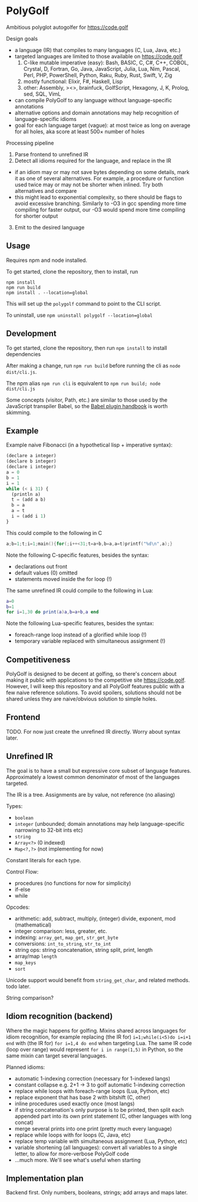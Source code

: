# PolyGolf

Ambitious polyglot autogolfer for https://code.golf

Design goals

- a language (IR) that compiles to many languages (C, Lua, Java, etc.)
- targeted languages are limited to those available on https://code.golf
  1. C-like mutable imperative (easy): Bash, BASIC, C, C#, C++, COBOL, Crystal, D, Fortran, Go, Java, JavaScript, Julia, Lua, Nim, Pascal, Perl, PHP, PowerShell, Python, Raku, Ruby, Rust, Swift, V, Zig
  2. mostly functional: Elixir, F#, Haskell, Lisp
  3. other: Assembly, ><>, brainfuck, GolfScript, Hexagony, J, K, Prolog, sed, SQL, VimL
- can compile PolyGolf to any language without language-specific annotations
- alternative options and domain annotations may help recognition of language-specific idioms
- goal for each language target (vague): at most twice as long on average for all holes, aka score at least 500× number of holes

Processing pipeline

1. Parse frontend to unrefined IR
2. Detect all idioms required for the language, and replace in the IR

- if an idiom may or may not save bytes depending on some details, mark it as one of several alternatives. For example, a procedure or function used twice may or may not be shorter when inlined. Try both alternatives and compare
- this might lead to exponential complexity, so there should be flags to avoid excessive branching. Similarly to -O3 in gcc spending more time compiling for faster output, our -O3 would spend more time compiling for shorter output

3. Emit to the desired language

## Usage

Requires npm and node installed.

To get started, clone the repository, then to install, run

```
npm install
npm run build
npm install . --location=global
```

This will set up the `polygolf` command to point to the CLI script.

To uninstall, use `npm uninstall polygolf --location=global`

## Development

To get started, clone the repository, then run `npm install` to install dependencies

After making a change, run `npm run build` before running the cli as `node dist/cli.js`.

The npm alias `npm run cli` is equivalent to `npm run build; node dist/cli.js`

Some concepts (visitor, Path, etc.) are similar to those used by the JavaScript transpiler Babel, so the [Babel plugin handbook](https://github.com/jamiebuilds/babel-handbook/blob/master/translations/en/plugin-handbook.md) is worth skimming.

## Example

Example naive Fibonacci (in a hypothetical lisp + imperative syntax):

```py
(declare a integer)
(declare b integer)
(declare i integer)
a = 0
b = 1
i = 1
while (< i 31) {
  (println a)
  t = (add a b)
  b = a
  a = t
  i = (add i 1)
}
```

This could compile to the following in C

```c
a;b=1;t;i=1;main(){for(;i++<31;t=a+b,b=a,a=t)printf("%d\n",a);}
```

Note the following C-specific features, besides the syntax:

- declarations out front
- default values (0) omitted
- statements moved inside the for loop (!)

The same unrefined IR could compile to the following in Lua:

```lua
a=0
b=1
for i=1,30 do print(a)a,b=a+b,a end
```

Note the following Lua-specific features, besides the syntax:

- foreach-range loop instead of a glorified while loop (!)
- temporary variable replaced with simultaneous assignment (!)

## Competitiveness

PolyGolf is designed to be decent at golfing, so there's concern about making it public with applications to the competitive site https://code.golf. However, I will keep this repository and all PolyGolf features public with a few naive reference solutions. To avoid spoilers, solutions should not be shared unless they are naive/obvious solution to simple holes.

## Frontend

TODO. For now just create the unrefined IR directly. Worry about syntax later.

## Unrefined IR

The goal is to have a small but expressive core subset of language features. Approximately a lowest common denominator of most of the languages targeted.

The IR is a tree. Assignments are by value, not reference (no aliasing)

Types:

- `boolean`
- `integer` (unbounded; domain annotations may help language-specific narrowing to 32-bit ints etc)
- `string`
- `Array<?>` (0 indexed)
- `Map<?,?>` (not implementing for now)

Constant literals for each type.

Control Flow:

- procedures (no functions for now for simplicity)
- if-else
- while

Opcodes:

- arithmetic: add, subtract, multiply, (integer) divide, exponent, mod (mathematical)
- integer comparison: less, greater, etc.
- indexing: `array_get`, `map_get`, `str_get_byte`
- conversions: `int_to_string`, `str_to_int`
- string ops: string concatenation, string split, print, length
- array/map `length`
- `map_keys`
- `sort`

Unicode support would benefit from `string_get_char`, and related methods. todo later.

String comparison?

## Idiom recognition (backend)

Where the magic happens for golfing. Mixins shared across languages for idiom recognition, for example replacing (the IR for) `i=1;while(i<5)do i=i+1 end` with (the IR for) `for i=1,4 do end` when targeting Lua. The same IR code (loop over range) would represent `for i in range(1,5)` in Python, so the same mixin can target several languages.

Planned idioms:

- automatic 1-indexing correction (necessary for 1-indexed langs)
- constant collapse e.g. 2+1 → 3 to golf automatic 1-indexing correction
- replace while loops with foreach-range loops (Lua, Python, etc)
- replace exponent that has base 2 with bitshift (C, other)
- inline procedures used exactly once (most langs)
- if string concatenation's only purpose is to be printed, then split each appended part into its own print statement (C, other languages with long concat)
- merge several prints into one print (pretty much every language)
- replace while loops with for loops (C, Java, etc)
- replace temp variable with simultaneous assignment (Lua, Python, etc)
- variable shortening (all languages): convert all variables to a single letter, to allow for more-verbose PolyGolf code
- ...much more. We'll see what's useful when starting

## Implementation plan

Backend first. Only numbers, booleans, strings; add arrays and maps later.
